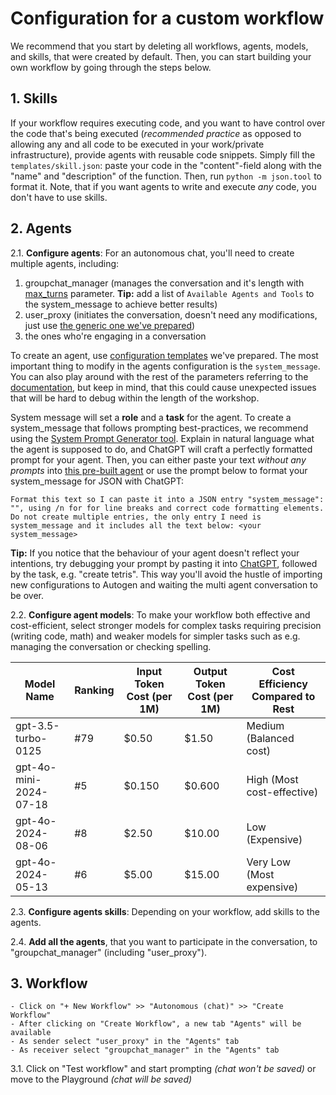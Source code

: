 # Configuration for a custom workflow

We recommend that you start by deleting all workflows, agents, models, and skills, that were created by default. 
Then, you can start building your own workflow by going through the steps below.

## 1. **Skills**

If your workflow requires executing code, and you want to have control over the code that's being executed (*recommended practice* as opposed to allowing any and all code to be executed in your work/private infrastructure), provide agents with reusable code snippets. Simply fill the `templates/skill.json`: paste your code in the "content"-field along with the "name" and "description" of the function. Then, run `python -m json.tool` to format it.
Note, that if you want agents to write and execute *any* code, you don't have to use skills. 

## 2. **Agents**

2.1. **Configure agents**: For an autonomous chat, you'll need to create multiple agents, including:
1) groupchat_manager (manages the conversation and it's length with [max_turns](https://microsoft.github.io/autogen/docs/reference/agentchat/conversable_agent/#:~:text=Default%20is%20None.-,max_turns,-int%20or%20None) parameter. **Tip:** add a list of `Available Agents and Tools` to the system_message to achieve better results)
2) user_proxy (initiates the conversation, doesn't need any modifications, just use [the generic one we've prepared](../templates/user_proxy.json))
3) the ones who're engaging in a conversation 

To create an agent, use [configuration templates](../templates) we've prepared. The most important thing to modify in the agents configuration is the `system_message`. You can also play around with the rest of the parameters referring to the [documentation](https://microsoft.github.io/autogen/docs/topics), but keep in mind, that this could cause unexpected issues that will be hard to debug within the length of the workshop.

System message will set a **role** and a **task** for the agent. To create a system_message that follows prompting best-practices, we recommend using the [System Prompt Generator tool](https://chatgpt.com/g/g-8qIKJ1ORT-system-prompt-generator). Explain in natural language what the agent is supposed to do, and ChatGPT will craft a perfectly formatted prompt for your agent. Then, you can either paste your text *without any prompts* into [this pre-built agent](https://chatgpt.com/g/g-2sLr73LCL-json-formatter) or use the prompt below to format your system_message for JSON with ChatGPT:

`Format this text so I can paste it into a JSON entry "system_message": "", using /n for for line breaks and correct code formatting elements. Do not create multiple entries, the only entry I need is system_message and it includes all the text below: <your system_message>`

**Tip:** If you notice that the behaviour of your agent doesn't reflect your intentions, try debugging your prompt by pasting it into [ChatGPT](https://chatgpt.com/), followed by the task, e.g. "create tetris". This way you'll avoid the hustle of importing new configurations to Autogen and waiting the multi agent conversation to be over.


2.2. **Configure agent models**: To make your workflow both effective and cost-efficient, select stronger models for complex tasks requiring precision (writing code, math) and weaker models for simpler tasks such as e.g. managing the conversation or checking spelling. 

| Model Name              | Ranking | Input Token Cost (per 1M) | Output Token Cost (per 1M) | Cost Efficiency Compared to Rest |
|-------------------------|---------|---------------------------|----------------------------|-----------------------------------|
| gpt-3.5-turbo-0125       | #79     | $0.50                      | $1.50                       | Medium (Balanced cost)            |
| gpt-4o-mini-2024-07-18   | #5      | $0.150                     | $0.600                      | High (Most cost-effective)        |
| gpt-4o-2024-08-06        | #8      | $2.50                      | $10.00                      | Low (Expensive)                   |
| gpt-4o-2024-05-13        | #6      | $5.00                      | $15.00                      | Very Low (Most expensive)         |


2.3. **Configure agents skills**: Depending on your workflow, add skills to the agents.

2.4. **Add all the agents**, that you want to participate in the conversation, to "groupchat_manager" (including "user_proxy").


## 3. Workflow
    - Click on "+ New Workflow" >> "Autonomous (chat)" >> "Create Workflow"
    - After clicking on "Create Workflow", a new tab "Agents" will be available
    - As sender select "user_proxy" in the "Agents" tab
    - As receiver select "groupchat_manager" in the "Agents" tab
    
3.1. Click on "Test workflow" and start prompting *(chat won't be saved)* or move to the Playground *(chat will be saved)*
